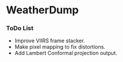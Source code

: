 # WeatherDump

### ToDo List
- Improve VIIRS frame stacker.
- Make pixel mapping to fix distortions.
- Add Lambert Conformal projection output.